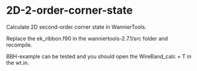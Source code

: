 # 2D-2-order-corner-state
Calculate 2D second-order corner state in WannierTools.

Replace the ek_ribbon.f90 in the wanniertools-2.7.1/src folder and recompile.

BBH-example can be tested and you should open the WireBand_calc = T in the wt.in.
